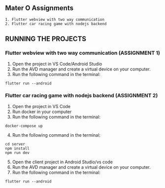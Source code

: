 ## Mater O Assignments

```
1. Flutter webview with two way communication
2. Flutter car racing game with nodejs backend
```

## RUNNING THE PROJECTS

### Flutter webview with two way communication (ASSIGNMENT 1)

1. Open the project in VS Code/Android Studio
2. Run the AVD manager and create a virtual device on your computer.
3. Run the following command in the terminal:

```
flutter run --android
```

### Flutter car racing game with nodejs backend (ASSIGNMENT 2)

1. Open the project in VS Code
2. Run docker in your computer
3. Run the following command in the terminal:

```
docker-compose up
```

4. Run the following command in the terminal:

```
cd server
npm install
npm run dev
```

5. Open the client project in Android Studio/vs code
6. Run the AVD manager and create a virtual device on your computer.
7. Run the following command in the terminal:

```
flutter run --android
```
